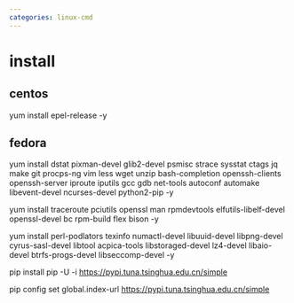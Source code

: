 ```yaml
---
categories: linux-cmd
---
```


# install

## centos
yum install epel-release -y

## fedora
yum install dstat pixman-devel glib2-devel psmisc strace sysstat ctags jq make git procps-ng vim less wget unzip bash-completion openssh-clients openssh-server iproute iputils gcc gdb net-tools autoconf automake libevent-devel ncurses-devel python2-pip -y

yum install traceroute pciutils openssl man rpmdevtools elfutils-libelf-devel openssl-devel bc rpm-build flex bison -y

yum install perl-podlators texinfo numactl-devel libuuid-devel libpng-devel cyrus-sasl-devel libtool acpica-tools libstoraged-devel lz4-devel libaio-devel btrfs-progs-devel libseccomp-devel -y

pip install pip -U -i https://pypi.tuna.tsinghua.edu.cn/simple

pip config set global.index-url https://pypi.tuna.tsinghua.edu.cn/simple
